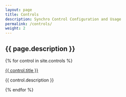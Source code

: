 ```yaml
---
layout: page
title: Controls
description: Synchro Control Configuration and Usage
permalink: /controls/
weight: 2
---
```


## {{ page.description }}

{% for control in site.controls %}
  <p>
    <a href="{{ site.baseurl }}{{ control.url }}">{{ control.title }}</a>
  </p>
  <p>{{ control.description }}</p>
{% endfor %}


